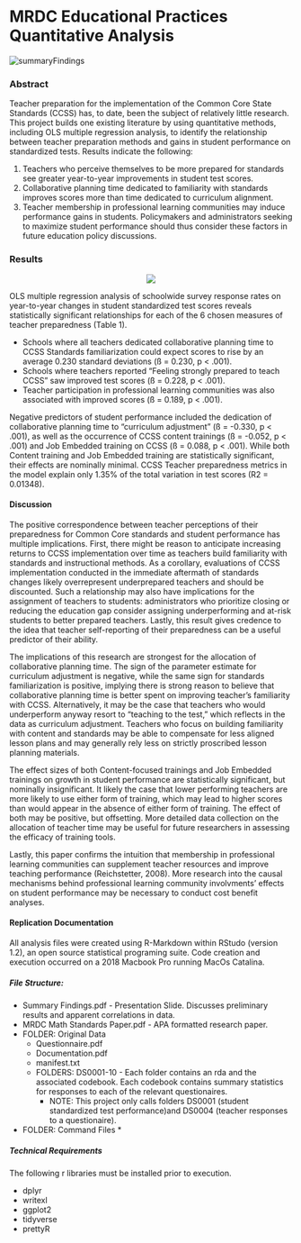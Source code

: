 # MRDC Educational Practices Quantitative Analysis

![summaryFindings](https://user-images.githubusercontent.com/43073356/84318395-5f17bc80-ab3c-11ea-85bf-cf77edd1e513.png)

### Abstract

Teacher preparation for the implementation of the Common Core State Standards (CCSS) has, to date, been the subject of relatively little research. This project builds one existing literature by using quantitative methods, including OLS multiple regression analysis, to identify the relationship between teacher preparation methods and gains in student performance on standardized tests. Results indicate the following: 
1. Teachers who perceive themselves to be more prepared for standards see greater year-to-year improvements in student test scores.
2. Collaborative planning time dedicated to familiarity with standards improves scores more than time dedicated to curriculum alignment.
3. Teacher membership in professional learning communities may induce performance gains in students. Policymakers and administrators seeking to maximize student performance should thus consider these factors in future education policy discussions. 

### Results

<p align="center">
  <img src = "https://user-images.githubusercontent.com/43073356/84319483-1bbe4d80-ab3e-11ea-86fa-d2159fab5739.png"/>
</p>

OLS multiple regression analysis of schoolwide survey response rates on year-to-year changes in student standardized test scores reveals statistically significant relationships for each of the 6 chosen measures of teacher preparedness (Table 1). 

* Schools where all teachers dedicated collaborative planning time to CCSS Standards familiarization could expect scores to rise by an average 0.230 standard deviations (ß = 0.230, p < .001). 
* Schools where teachers reported “Feeling strongly prepared to teach CCSS” saw improved test scores (ß = 0.228, p < .001). 
* Teacher participation in professional learning communities was also associated with improved scores (ß = 0.189, p < .001).

Negative predictors of student performance included the dedication of collaborative planning time to “curriculum adjustment” (ß = -0.330, p < .001), as well as the occurrence of CCSS content trainings (ß = -0.052, p < .001) and Job Embedded training on CCSS (ß = 0.088, p < .001). While both Content training and Job Embedded training are statistically significant, their effects are nominally minimal. CCSS Teacher preparedness metrics in the model explain only 1.35% of the total variation in test scores (R2 = 0.01348).
#### Discussion

The positive correspondence between teacher perceptions of their preparedness for Common Core standards and student performance has multiple implications. First, there might be reason to anticipate increasing returns to CCSS implementation over time as teachers build familiarity with standards and instructional methods. As a corollary, evaluations of CCSS implementation conducted in the immediate aftermath of standards changes likely overrepresent underprepared teachers and should be discounted. Such a relationship may also have implications for the assignment of teachers to students: administrators who prioritize closing or reducing the education gap consider assigning underperforming and at-risk students to better prepared teachers. Lastly, this result gives credence to the idea that teacher self-reporting of their preparedness can be a useful predictor of their ability.

The implications of this research are strongest for the allocation of collaborative planning time. The sign of the parameter estimate for curriculum adjustment is negative, while the same sign for standards familiarization is positive, implying there is strong reason to believe that collaborative planning time is better spent on improving teacher’s familiarity with CCSS. Alternatively, it may be the case that teachers who would underperform anyway resort to “teaching to the test,” which reflects in the data as curriculum adjustment. Teachers who focus on building familiarity with content and standards may be able to compensate for less aligned lesson plans and may generally rely less on strictly proscribed lesson planning materials.

The effect sizes of both Content-focused trainings and Job Embedded trainings on growth in student performance are statistically significant, but nominally insignificant. It likely the case that lower performing teachers are more likely to use either form of training, which may lead to higher scores than would appear in the absence of either form of training. The effect of both may be positive, but offsetting. More detailed data collection on the allocation of teacher time may be useful for future researchers in assessing the efficacy of training tools.

Lastly, this paper confirms the intuition that membership in professional learning communities can supplement teacher resources and improve teaching performance (Reichstetter, 2008). More research into the causal mechanisms behind professional learning community involvments’ effects on student performance may be necessary to conduct cost benefit analyses.

#### Replication Documentation

All analysis files were created using R-Markdown within RStudo (version 1.2), an open source statistical programing suite. Code creation and execution occurred on a 2018 Macbook Pro running MacOs Catalina.

##### File Structure:

* Summary Findings.pdf - Presentation Slide. Discusses preliminary results and apparent correlations in data.
* MRDC Math Standards Paper.pdf - APA formatted research paper. 
* FOLDER: Original Data
  * Questionnaire.pdf
  * Documentation.pdf
  * manifest.txt
  * FOLDERS: DS0001-10 - Each folder contains an rda and the associated codebook. Each codebook contains summary statistics for responses to each of the relevant questionaires. 
    * NOTE: This project only calls folders DS0001 (student standardized test performance)and DS0004 (teacher responses to a questionaire).
* FOLDER: Command Files
  * 

##### Technical Requirements

The following r libraries must be installed prior to execution.

* dplyr
* writexl
* ggplot2
* tidyverse
* prettyR

